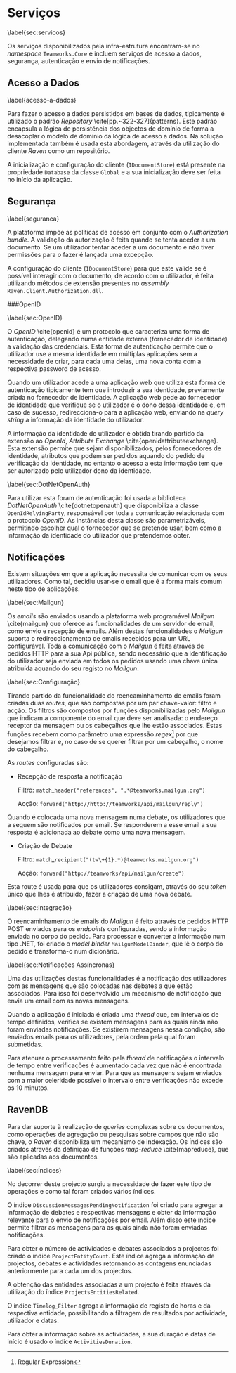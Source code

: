 Serviços
=

\label{sec:servicos}

Os serviços disponibilizados pela infra-estrutura encontram-se no *namespace* `Teamworks.Core` e incluem serviços de acesso a dados, segurança, autenticação e envio de notificações.

Acesso a Dados
-

\label{acesso-a-dados}

Para fazer o acesso a dados persistidos em bases de dados, tipicamente é utilizado o padrão *Repository* \cite[pp.~322-327]{patterns}. Este padrão encapsula a lógica de persistência dos objectos de domínio de forma a desacoplar o modelo de domínio da lógica de acesso a dados. Na solução implementada também é usada esta abordagem, através da utilização do cliente *Raven* como um repositório.

A inicialização e configuração do cliente (`IDocumentStore`) está presente na propriedade `Database` da classe `Global` e a sua inicialização deve ser feita no início da aplicação. 


Segurança
- 

\label{seguranca}

A plataforma impõe as políticas de acesso em conjunto com o *Authorization bundle*. A validação da autorização é feita quando se tenta aceder a um documento. Se um utilizador tentar aceder a um documento e não tiver permissões para o fazer é lançada uma excepção.

A configuração do cliente (`IDocumentStore`) para que este valide se é possível interagir com o documento, de acordo com o utilizador, é feita utilizando métodos de extensão presentes no *assembly* `Raven.Client.Authorization.dll`.

###OpenID

\label{sec:OpenID}

O *OpenID* \cite{openid} é um protocolo que caracteriza uma forma de autenticação, delegando numa entidade externa (fornecedor de identidade) a validação das credenciais. Esta forma de autenticação permite que o utilizador use a mesma identidade em múltiplas aplicações sem a necessidade de criar, para cada uma delas, uma nova conta com a respectiva password de acesso. 

Quando um utilizador acede a uma aplicação web que utiliza esta forma de autenticação tipicamente tem que introduzir a sua identidade, previamente criada no fornecedor de identidade. A aplicação web pede ao fornecedor de identidade que verifique se o utilizador é o dono dessa identidade e, em caso de sucesso, redirecciona-o para a aplicação web, enviando na *query string* a informação da identidade do utilizador. 

A informação da identidade do utilizador é obtida tirando partido da extensão ao *OpenId*, *Attribute Exchange* \cite{openidattributeexchange}.
Esta extensão permite que sejam disponibilizados, pelos fornecedores de identidade, atributos que podem ser pedidos aquando do pedido de verificação da identidade, no entanto o acesso a esta informação tem que ser autorizado pelo utilizador dono da identidade. 

\label{sec:DotNetOpenAuth}

Para utilizar esta foram de autenticação foi usada a biblioteca *DotNetOpenAuth* \cite{dotnetopenauth} que disponibiliza a classe `OpenIdRelyingParty`, responsável por toda a comunicação relacionada com o protocolo *OpenID*. As instâncias desta classe são parametrizáveis, permitindo escolher qual o fornecedor que se pretende usar, bem como a informação da identidade do utilizador que pretendemos obter.

Notificações
-

Existem situações em que a aplicação necessita de comunicar com os seus utilizadores. Como tal, decidiu usar-se o email que é a forma mais comum neste tipo de aplicações.

\label{sec:Mailgun}

Os *emails* são enviados usando a plataforma web programável *Mailgun* \cite{mailgun} que oferece as funcionalidades de um servidor de email, como envio e recepção de emails. Além destas funcionalidades o *Mailgun* suporta o redireccionamento de emails recebidos para um URL configurável. Toda a comunicação com o *Mailgun* é feita através de pedidos HTTP para a sua Api pública, sendo necessário que a identificação do utilizador seja enviada em todos os pedidos usando uma chave única atribuída aquando do seu registo no *Mailgun*.

\label{sec:Configuração}

Tirando partido da funcionalidade do reencaminhamento de emails foram criadas duas *routes*, que são compostas por um par chave-valor: filtro e acção. Os filtros são compostos por funções disponibilizadas pelo *Mailgun* que indicam a componente do email que deve ser analisada: o endereço receptor da mensagem ou os cabeçalhos que lhe estão associados. Estas funções recebem como parâmetro uma expressão *regex*[^regex] por que desejamos filtrar e, no caso de se querer filtrar por um cabeçalho, o nome do cabeçalho.

As *routes* configuradas são: 

+ Recepção de resposta a notificação

	Filtro: `match`_`header("references", ".*@teamworks.mailgun.org")`
	
	Acção: `forward("http://http://teamworks/api/mailgun/reply")`

Quando é colocada uma nova mensagem numa debate, os utilizadores que a seguem são notificados por email. Se responderem a esse email a sua resposta é adicionada ao debate como uma nova mensagem.

+ Criação de Debate

	Filtro: `match`_`recipient("(tw\+{1}.*)@teamworks.mailgun.org")`
	
	Acção: `forward("http://teamworks/api/mailgun/create")`

Esta route é usada para que os utilizadores consigam, através do seu *token* único que lhes é atribuido, fazer a criação de uma nova debate.

\label{sec:Integração}

O reencaminhamento de emails do *Mailgun* é feito através de pedidos HTTP POST enviados para os *endpoints* configuradas, sendo a informação enviada no corpo do pedido. Para processar e converter a informação num tipo .NET, foi criado o *model binder* `MailgunModelBinder`, que lê o corpo do pedido e transforma-o num dicionário.

\label{sec:Notificações Assíncronas}

Uma das utilizações destas funcionalidades é a notificação dos utilizadores com as mensagens que são colocadas nas debates a que estão associados. Para isso foi desenvolvido um mecanismo de notificação que envia um email com as novas mensagens. 

Quando a aplicação é iniciada é criada uma *thread* que, em intervalos de tempo definidos, verifica se existem mensagens para as quais ainda não foram enviadas notificações. Se existirem mensagens nessa condição, são enviados emails para os utilizadores, pela ordem pela qual foram submetidas.

Para atenuar o processamento feito pela *thread* de notificações o intervalo de tempo entre verificações é aumentado cada vez que não é encontrada nenhuma mensagem para enviar.
Para que as mensagens sejam enviados com a maior celeridade possível o intervalo entre verificações não excede os 10 minutos.

RavenDB
-

Para dar suporte à realização de *queries* complexas sobre os documentos, como operações de agregação ou pesquisas sobre campos que não são chave, o *Raven* disponibiliza um mecanismo de indexação. Os Índices são criados através da definição de funções *map-reduce* \cite{mapreduce}, que são aplicadas aos documentos.

\label{sec:Índices}

No decorrer deste projecto surgiu a necessidade de fazer este tipo de operações e como tal foram criados vários índices.

O índice `DiscussionMessagesPendingNotification` foi criado para agregar a informação de debates e respectivas mensagens e obter da informação relevante para o envio de notificações por email. Além disso este índice permite filtrar as mensagens para as quais ainda não foram enviadas notificações.

Para obter o número de actividades e debates associados a projectos foi criado o índice `ProjectEntityCount`. Este índice agrega a informação de projectos, debates e actividades retornando as contagens enunciadas anteriormente para cada um dos projectos.

A obtenção das entidades associadas a um projecto é feita através da utilização do índice `ProjectsEntitiesRelated`.

O índice `Timelog`_`Filter` agrega a informação de registo de horas e da respectiva entidade, possibilitando a filtragem de resultados por actividade, utilizador e datas.

Para obter a informação sobre as actividades, a sua duração e datas de início é usado o índice `ActivitiesDuration`.

[^regex]: Regular Expression
